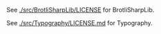 See [./src/BrotliSharpLib/LICENSE](./src/BrotliSharpLib/LICENSE) for BrotliSharpLib.

See [./src/Typography/LICENSE.md](./src/Typography/LICENSE.md) for Typography.